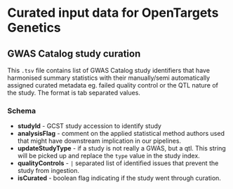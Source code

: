 # Curated input data for OpenTargets Genetics


## GWAS Catalog study curation

This `.tsv` file contains list of GWAS Catalog study identifiers that have harmonised summary statistics with their manually/semi automatically assigned curated metadata eg. failed quality control or the QTL nature of the study. The format is tab separated values.

### Schema

- **studyId** - GCST study accession to identify study
- **analysisFlag** - comment on the applied statistical method authors used that might have downstream implication in our pipelines.
- **updateStudyType** - if a study is not really a GWAS, but a qtl. This string will be picked up and replace the `type` value in the study index.
- **qualityControls** - `|` separated list of identified issues that prevent the study from ingestion.
- **isCurated** - boolean flag indicating if the study went through curation.